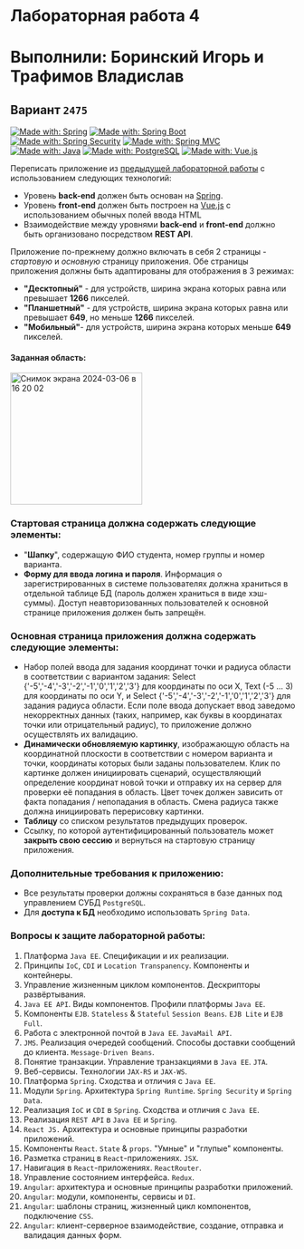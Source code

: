 # Лабораторная работа 4
# Выполнили: Боринский Игорь и Трафимов Владислав

## Вариант `2475`

[![Made with: Spring](https://img.shields.io/badge/Spring-white?style=for-the-badge&logo=spring&logoColor=6DB33F)](https://rubyonrails.org/)
[![Made with: Spring Boot](https://img.shields.io/badge/Spring%20Boot-white?style=for-the-badge&logo=springboot&logoColor=6DB33F)](https://rubyonrails.org/)
[![Made with: Spring Security](https://img.shields.io/badge/Spring%20Security-white?style=for-the-badge&logo=springsecurity&logoColor=6DB33F)](https://rubyonrails.org/) 
[![Made with: Spring MVC](https://img.shields.io/badge/Spring%20MVC-white?style=for-the-badge&logo=spring&logoColor=6DB33F)](https://spring.io/guides/gs/serving-web-content/) \
[![Made with: Java](https://img.shields.io/badge/Java-176579?style=for-the-badge&logo=coffeescript&logoColor=E78A2A)](https://www.ruby-lang.org/) 
[![Made with: PostgreSQL](https://img.shields.io/badge/PostgreSQL-4169E1?style=for-the-badge&logo=postgresql&logoColor=white)](https://rubyonrails.org/)
[![Made with: Vue.js](https://img.shields.io/badge/Vue.js-11C38C?style=for-the-badge&logo=vue.js&logoColor=2F465A)](https://rubyonrails.org/)

Переписать приложение из [предыдущей лабораторной работы](https://github.com/xmnlssv/WEB-LAB3) с использованием следующих технологий:

- Уровень **back-end** должен быть основан на [Spring](https://spring.io/).
- Уровень **front-end** должен быть построен на [Vue.js](https://vuejs.org/) с использованием обычных полей ввода HTML
- Взаимодействие между уровнями **back-end** и **front-end** должно быть организовано посредством **REST API**.

Приложение по-прежнему должно включать в себя 2 страницы - _стартовую_ и _основную_ страницу приложения. Обе страницы приложения должны быть адаптированы для отображения в 3 режимах:
- **"Десктопный"** - для устройств, ширина экрана которых равна или превышает **1266** пикселей.
- **"Планшетный"** - для устройств, ширина экрана которых равна или превышает **649**, но меньше **1266** пикселей.
- **"Мобильный"**- для устройств, ширина экрана которых меньше **649** пикселей.

#### Заданная область:
<img width="233" alt="Снимок экрана 2024-03-06 в 16 20 02" src="https://github.com/xmnlssv/WEB-Lab4/assets/114988501/3e19ea10-8cbf-4a76-b848-5a0662ba208f">

### Стартовая страница должна содержать следующие элементы:

- "**Шапку**", содержащую ФИО студента, номер группы и номер варианта.
- **Форму для ввода логина и пароля**. Информация о зарегистрированных в системе пользователях должна храниться в отдельной таблице БД (пароль должен храниться в виде хэш-суммы). Доступ неавторизованных пользователей к основной странице приложения должен быть запрещён.

### Основная страница приложения должна содержать следующие элементы:

- Набор полей ввода для задания координат точки и радиуса области в соответствии с вариантом задания: Select {'-5','-4','-3','-2','-1','0','1','2','3'} для координаты по оси X, Text (-5 ... 3) для координаты по оси Y, и Select {'-5','-4','-3','-2','-1','0','1','2','3'} для задания радиуса области. Если поле ввода допускает ввод заведомо некорректных данных (таких, например, как буквы в координатах точки или отрицательный радиус), то приложение должно осуществлять их валидацию.
- **Динамически обновляемую картинку**, изображающую область на координатной плоскости в соответствии с номером варианта и точки, координаты которых были заданы пользователем. Клик по картинке должен инициировать сценарий, осуществляющий определение координат новой точки и отправку их на сервер для проверки её попадания в область. Цвет точек должен зависить от факта попадания / непопадания в область. Смена радиуса также должна инициировать перерисовку картинки.
- **Таблицу** со списком результатов предыдущих проверок.
- Ссылку, по которой аутентифицированный пользователь может **закрыть свою сессию** и вернуться на стартовую страницу приложения.

### Дополнительные требования к приложению:

- Все результаты проверки должны сохраняться в базе данных под управлением СУБД `PostgreSQL`.
- Для **доступа к БД** необходимо использовать `Spring Data`.

### Вопросы к защите лабораторной работы:

1. Платформа `Java EE`. Спецификации и их реализации.
2. Принципы `IoC`, `CDI` и `Location Transpanency`. Компоненты и контейнеры.
3. Управление жизненным циклом компонентов. Дескрипторы развёртывания.
4. `Java EE API`. Виды компонентов. Профили платформы `Java EE`.
5. Компоненты `EJB`. `Stateless` & `Stateful` `Session Beans`. `EJB Lite` и `EJB Full`.
6. Работа с электронной почтой в `Java EE`. `JavaMail API`.
7. `JMS`. Реализация очередей сообщений. Способы доставки сообщений до клиента. `Message-Driven Beans`.
8. Понятие транзакции. Управление транзакциями в `Java EE`. `JTA`.
9. Веб-сервисы. Технологии `JAX-RS` и `JAX-WS`.
10. Платформа `Spring`. Сходства и отличия с `Java EE`.
11. Модули `Spring`. Архитектура `Spring Runtime`. `Spring Security` и `Spring Data`.
12. Реализация `IoC` и `CDI` в `Spring`. Сходства и отличия с `Java EE`.
13. Реализация `REST API` в `Java EE` и `Spring`.
14. `React JS.` Архитектура и основные принципы разработки приложений.
15. Компоненты `React`. `State` & `props`. "Умные" и "глупые" компоненты.
16. Разметка страниц в `React`-приложениях. `JSX`.
17. Навигация в `React`-приложениях. `ReactRouter`.
18. Управление состоянием интерфейса. `Redux`.
19. `Angular`: архитектура и основные принципы разработки приложений.
20. `Angular`: модули, компоненты, сервисы и `DI`.
21. `Angular`: шаблоны страниц, жизненный цикл компонентов, подключение `CSS`.
22. `Angular`: клиент-серверное взаимодействие, создание, отправка и валидация данных форм.
  
